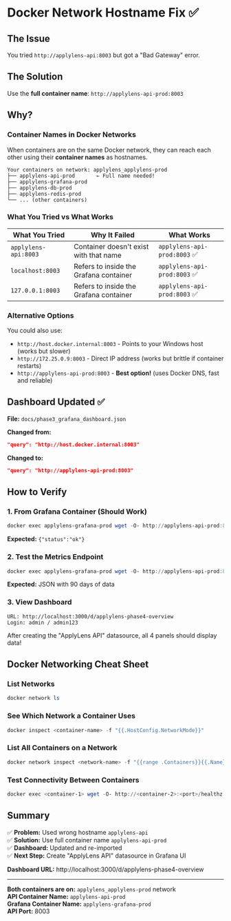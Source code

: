# Docker Network Hostname Fix ✅

## The Issue

You tried `http://applylens-api:8003` but got a "Bad Gateway" error.

## The Solution

Use the **full container name**: `http://applylens-api-prod:8003`

## Why?

### Container Names in Docker Networks

When containers are on the same Docker network, they can reach each other using their **container names** as hostnames.

```
Your containers on network: applylens_applylens-prod
├── applylens-api-prod       ← Full name needed!
├── applylens-grafana-prod
├── applylens-db-prod
├── applylens-redis-prod
└── ... (other containers)
```

### What You Tried vs What Works

| What You Tried | Why It Failed | What Works |
|----------------|---------------|------------|
| `applylens-api:8003` | Container doesn't exist with that name | `applylens-api-prod:8003` ✅ |
| `localhost:8003` | Refers to inside the Grafana container | `applylens-api-prod:8003` ✅ |
| `127.0.0.1:8003` | Refers to inside the Grafana container | `applylens-api-prod:8003` ✅ |

### Alternative Options

You could also use:
- `http://host.docker.internal:8003` - Points to your Windows host (works but slower)
- `http://172.25.0.9:8003` - Direct IP address (works but brittle if container restarts)
- `http://applylens-api-prod:8003` - **Best option!** (uses Docker DNS, fast and reliable)

## Dashboard Updated ✅

**File:** `docs/phase3_grafana_dashboard.json`

**Changed from:**
```json
"query": "http://host.docker.internal:8003"
```

**Changed to:**
```json
"query": "http://applylens-api-prod:8003"
```

## How to Verify

### 1. From Grafana Container (Should Work)
```powershell
docker exec applylens-grafana-prod wget -O- http://applylens-api-prod:8003/healthz
```
**Expected:** `{"status":"ok"}`

### 2. Test the Metrics Endpoint
```powershell
docker exec applylens-grafana-prod wget -O- http://applylens-api-prod:8003/api/metrics/profile/activity_daily 2>&1 | Select-String "rows"
```
**Expected:** JSON with 90 days of data

### 3. View Dashboard
```
URL: http://localhost:3000/d/applylens-phase4-overview
Login: admin / admin123
```

After creating the "ApplyLens API" datasource, all 4 panels should display data!

## Docker Networking Cheat Sheet

### List Networks
```powershell
docker network ls
```

### See Which Network a Container Uses
```powershell
docker inspect <container-name> -f "{{.HostConfig.NetworkMode}}"
```

### List All Containers on a Network
```powershell
docker network inspect <network-name> -f "{{range .Containers}}{{.Name}} {{end}}"
```

### Test Connectivity Between Containers
```powershell
docker exec <container-1> wget -O- http://<container-2>:<port>/healthz
```

## Summary

✅ **Problem:** Used wrong hostname `applylens-api`  
✅ **Solution:** Use full container name `applylens-api-prod`  
✅ **Dashboard:** Updated and re-imported  
✅ **Next Step:** Create "ApplyLens API" datasource in Grafana UI  

**Dashboard URL:** http://localhost:3000/d/applylens-phase4-overview

---

**Both containers are on:** `applylens_applylens-prod` network  
**API Container Name:** `applylens-api-prod`  
**Grafana Container Name:** `applylens-grafana-prod`  
**API Port:** 8003
